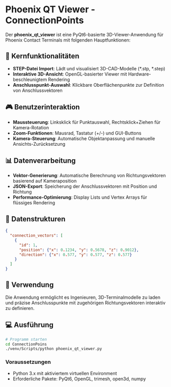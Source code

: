 # Phoenix QT Viewer - ConnectionPoints

Der **phoenix_qt_viewer** ist eine PyQt6-basierte 3D-Viewer-Anwendung für Phoenix Contact Terminals mit folgenden Hauptfunktionen:

## 🔧 Kernfunktionalitäten
- **STEP-Datei Import**: Lädt und visualisiert 3D-CAD-Modelle (*.stp, *.step)
- **Interaktive 3D-Ansicht**: OpenGL-basierter Viewer mit Hardware-beschleunigtem Rendering
- **Anschlusspunkt-Auswahl**: Klickbare Oberflächenpunkte zur Definition von Anschlussvektoren

## 🎮 Benutzerinteraktion
- **Maussteuerung**: Linksklick für Punktauswahl, Rechtsklick+Ziehen für Kamera-Rotation
- **Zoom-Funktionen**: Mausrad, Tastatur (+/-) und GUI-Buttons
- **Kamera-Steuerung**: Automatische Objektanpassung und manuelle Ansichts-Zurücksetzung

## 📊 Datenverarbeitung
- **Vektor-Generierung**: Automatische Berechnung von Richtungsvektoren basierend auf Kameraposition
- **JSON-Export**: Speicherung der Anschlussvektoren mit Position und Richtung
- **Performance-Optimierung**: Display Lists und Vertex Arrays für flüssiges Rendering

## 💾 Datenstrukturen
```json
{
  "connection_vectors": [
    {
      "id": 1,
      "position": {"x": 0.1234, "y": 0.5678, "z": 0.9012},
      "direction": {"x": 0.577, "y": 0.577, "z": 0.577}
    }
  ]
}
```

## 🚀 Verwendung
Die Anwendung ermöglicht es Ingenieuren, 3D-Terminalmodelle zu laden und präzise Anschlusspunkte mit zugehörigen Richtungsvektoren interaktiv zu definieren.

## 💻 Ausführung
```bash
# Programm starten
cd ConnectionPoins
./venv/Scripts/python phoenix_qt_viewer.py
```

### Voraussetzungen
- Python 3.x mit aktiviertem virtuellen Environment
- Erforderliche Pakete: PyQt6, OpenGL, trimesh, open3d, numpy